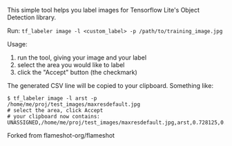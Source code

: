 This simple tool helps you label images for Tensorflow Lite's Object Detection library.

Run: `tf_labeler image -l <custom_label> -p /path/to/training_image.jpg`

Usage:

1. run the tool, giving your image and your label
2. select the area you would like to label
3. click the "Accept" button (the checkmark)

The generated CSV line will be copied to your clipboard. Something like:

```
$ tf_labeler image -l arst -p /home/me/proj/test_images/maxresdefault.jpg
# select the area, click Accept
# your clipboard now contains:
UNASSIGNED,/home/me/proj/test_images/maxresdefault.jpg,arst,0.728125,0.259722,,,0.948438,0.475
```

Forked from flameshot-org/flameshot